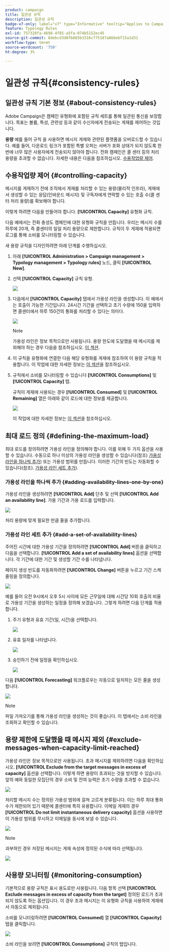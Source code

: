 ```yaml
---
product: campaign
title: 일관성 규칙
description: 일관성 규칙
badge-v7-only: label="v7" type="Informative" tooltip="Applies to Campaign Classic v7 only"
feature: Typology Rules
exl-id: 757328fa-4698-4f85-a5fa-074b5152ec45
source-git-commit: 8debcd3d8fb883b3316cf75187a86bebf15a1d31
workflow-type: tm+mt
source-wordcount: '759'
ht-degree: 3%

---
```


# 일관성 규칙{#consistency-rules}

## 일관성 규칙 기본 정보 {#about-consistency-rules}

Adobe Campaign은 캠페인 유형화에 포함된 규칙 세트를 통해 일관된 통신을 보장합니다. 목표는 볼륨, 특성, 관련성 등과 같이 수신자에게 전송되는 게재를 제어하는 것입니다.

**용량** 예를 들어 규칙 을 사용하면 메시지 게재와 관련된 플랫폼을 오버로드할 수 있습니다. 예를 들어, 다운로드 링크가 포함된 특별 오퍼는 서버가 포화 상태가 되지 않도록 한 번에 너무 많은 사용자에게 전송되지 않아야 합니다. 전화 캠페인은 콜 센터 등의 처리 용량을 초과할 수 없습니다. 자세한 내용은 다음을 참조하십시오. [수용작업량 제어](#controlling-capacity).

## 수용작업량 제어 {#controlling-capacity}

메시지를 게재하기 전에 조직에서 게재를 처리할 수 있는 용량(물리적 인프라), 게재에서 생성할 수 있는 응답(인바운드 메시지) 및 구독자에게 연락할 수 있는 호출 수(콜 센터 처리 용량)를 확보해야 합니다.

이렇게 하려면 다음을 만들어야 합니다. **[!UICONTROL Capacity]** 유형화 규칙.

다음 예에서는 전화 충성도 캠페인에 대한 유형화 규칙을 만듭니다. 우리는 메시지 수를 하루에 20개, 즉 콜센터의 일일 처리 용량으로 제한합니다. 규칙이 두 게재에 적용되면 로그를 통해 소비를 모니터링할 수 있습니다.

새 용량 규칙을 디자인하려면 아래 단계를 수행하십시오.

1. 아래 **[!UICONTROL Administration > Campaign management > Typology management > Typology rules]** 노드, 클릭 **[!UICONTROL New]**.
1. 선택 **[!UICONTROL Capacity]** 규칙 유형.

   ![](assets/campaign_opt_create_capacity_01.png)

1. 다음에서 **[!UICONTROL Capacity]** 탭에서 가용성 라인을 생성합니다. 이 예에서는 호출이 가능한 기간입니다. 24시간 기간을 선택하고 초기 수량에 150을 입력하면 콜센터에서 하루 150건의 통화를 처리할 수 있다는 의미다.

   ![](assets/campaign_opt_create_capacity_02.png)

   >[!NOTE]
   >
   >가용성 라인은 정보 목적으로만 사용됩니다. 용량 한도에 도달했을 때 메시지를 제외해야 하는 경우 다음을 참조하십시오. [이 섹션](#exclude-messages-when-capacity-limit-reached).

1. 이 규칙을 유형화에 연결한 다음 해당 유형화를 게재에 참조하여 이 용량 규칙을 적용합니다. 이 작업에 대한 자세한 정보는 [이 섹션](applying-rules.md#applying-a-typology-to-a-delivery)을 참조하십시오.
1. 규칙에서 소비를 모니터링할 수 있습니다 **[!UICONTROL Consumptions]** 및 **[!UICONTROL Capacity]** 탭.

   규칙이 게재에 사용되는 경우 **[!UICONTROL Consumed]** 및 **[!UICONTROL Remaining]** 열은 아래와 같이 로드에 대한 정보를 제공합니다.

   ![](assets/campaign_opt_create_capacity_03.png)

   이 작업에 대한 자세한 정보는 [이 섹션](#monitoring-consumption)을 참조하십시오.

## 최대 로드 정의 {#defining-the-maximum-load}

최대 로드를 정의하려면 가용성 라인을 정의해야 합니다. 이를 위해 두 가지 옵션을 사용할 수 있습니다. 수동으로 하나 이상의 가용성 라인을 생성할 수 있습니다(참조) [가용성 라인을 하나씩 추가](#adding-availability-lines-one-by-one)) 또는 가용성 범위를 만듭니다. 이러한 기간의 빈도는 자동화할 수 있습니다(참조). [가용성 라인 세트 추가](#add-a-set-of-availability-lines)).

### 가용성 라인을 하나씩 추가 {#adding-availability-lines-one-by-one}

가용성 라인을 생성하려면 **[!UICONTROL Add]** 단추 및 선택 **[!UICONTROL Add an availability line]**. 가용 기간과 가용 로드를 입력합니다.

![](assets/campaign_opt_create_capacity_02.png)

처리 용량에 맞게 필요한 만큼 줄을 추가합니다.

### 가용성 라인 세트 추가 {#add-a-set-of-availability-lines}

주어진 시간에 대한 가용성 기간을 정의하려면 **[!UICONTROL Add]** 버튼을 클릭하고 다음을 선택합니다. **[!UICONTROL Add a set of availability lines]** 옵션을 선택합니다. 각 기간에 대한 기간 및 생성할 기간 수를 나타냅니다.

페이지 생성 빈도를 자동화하려면 **[!UICONTROL Change]** 버튼을 누르고 기간 스케줄링을 정의합니다.

![](assets/campaign_opt_create_capacity_07.png)

예를 들어 오전 9시에서 오후 5시 사이에 모든 근무일에 대해 시간당 10회 호출의 비율로 가용성 기간을 생성하는 일정을 정의해 보겠습니다. 그렇게 하려면 다음 단계를 적용합니다.

1. 주기 유형과 유효 기간(일, 시간)을 선택합니다.

   ![](assets/campaign_opt_create_capacity_08.png)

1. 유효 일자를 나타냅니다.

   ![](assets/campaign_opt_create_capacity_09.png)

1. 승인하기 전에 일정을 확인하십시오.

   ![](assets/campaign_opt_create_capacity_10.png)

다음 **[!UICONTROL Forecasting]** 워크플로우는 자동으로 일치하는 모든 줄을 생성합니다.

![](assets/campaign_opt_create_capacity_12.png)

>[!NOTE]
>
>파일 가져오기를 통해 가용성 라인을 생성하는 것이 좋습니다. 이 탭에서는 소비 라인을 조회하고 확인할 수 있습니다.

## 용량 제한에 도달했을 때 메시지 제외 {#exclude-messages-when-capacity-limit-reached}

가용성 라인은 정보 목적으로만 사용됩니다. 초과 메시지를 제외하려면 다음을 확인하십시오. **[!UICONTROL Exclude from the target messages in excess of capacity]** 옵션을 선택합니다. 이렇게 하면 용량이 초과되는 것을 방지할 수 있습니다. 앞의 예와 동일한 모집단의 경우 소비 및 잔여 능력은 초기 수량을 초과할 수 없습니다.

![](assets/campaign_opt_create_capacity_04.png)

처리할 메시지 수는 정의된 가용성 범위에 걸쳐 고르게 분류됩니다. 이는 하루 최대 통화 수가 제한되어 있기 때문에 콜센터에 특히 유용합니다. 이메일 게재의 경우 **[!UICONTROL Do not limit instantaneous delivery capacity]** 옵션을 사용하면 이 가용성 범위를 무시하고 이메일을 동시에 보낼 수 있습니다.

![](assets/campaign_opt_create_capacity_05.png)

>[!NOTE]
>
>과부하인 경우 저장된 메시지는 게재 속성에 정의된 수식에 따라 선택됩니다.

![](assets/campaign_opt_create_capacity_06.png)

## 사용량 모니터링 {#monitoring-consumption}

기본적으로 용량 규칙은 표시 용도로만 사용됩니다. 다음 항목 선택 **[!UICONTROL Exclude messages in excess of capacity from the target]** 정의된 로드가 초과되지 않도록 하는 옵션입니다. 이 경우 초과 메시지는 이 유형화 규칙을 사용하여 게재에서 자동으로 제외됩니다.

소비를 모니터링하려면 **[!UICONTROL Consumed]** 열 **[!UICONTROL Capacity]** 탭을 클릭합니다.

![](assets/campaign_opt_create_capacity_04.png)

소비 라인을 보려면 **[!UICONTROL Consumptions]** 규칙의 탭입니다.
